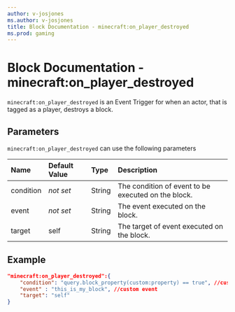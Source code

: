 ```yaml
---
author: v-josjones
ms.author: v-josjones
title: Block Documentation - minecraft:on_player_destroyed
ms.prod: gaming
---
```


# Block Documentation - minecraft:on_player_destroyed

`minecraft:on_player_destroyed` is an Event Trigger for when an actor, that is tagged as a player, destroys a block.

## Parameters

`minecraft:on_player_destroyed` can use the following parameters

|Name |Default Value  |Type  |Description  |
|:----------|:----------|:----------|:----------|
|condition|*not set* | String|  The condition of event to be executed on the block. |
|event|*not set* | String|  The event executed on the block. |
| target| self| String| The target of event executed on the block. |

## Example

```json
"minecraft:on_player_destroyed":{
    "condition": "query.block_property(custom:property) == true", //custom condition
    "event" : "this_is_my_block", //custom event
    "target": "self"
}
```
